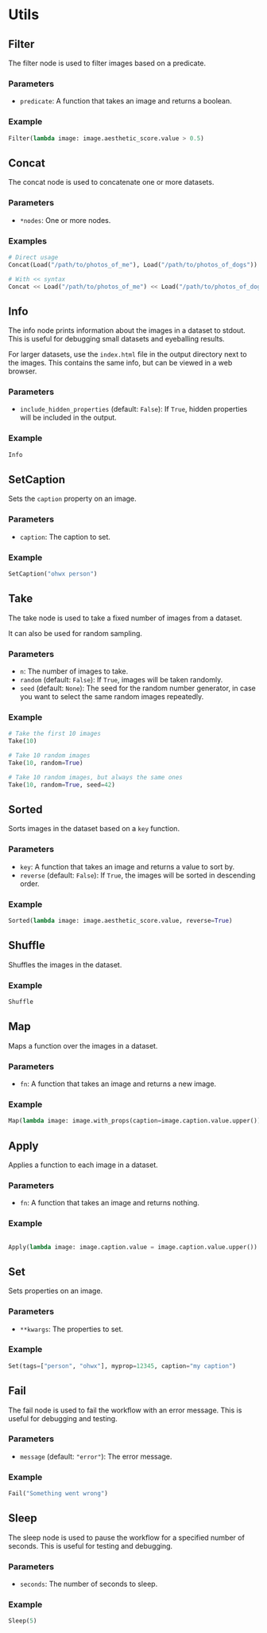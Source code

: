 # Utils

## Filter

The filter node is used to filter images based on a predicate.

### Parameters

- `predicate`: A function that takes an image and returns a boolean.

### Example

```python
Filter(lambda image: image.aesthetic_score.value > 0.5)
```

## Concat

The concat node is used to concatenate one or more datasets.

### Parameters

- `*nodes`: One or more nodes.

### Examples

```python
# Direct usage
Concat(Load("/path/to/photos_of_me"), Load("/path/to/photos_of_dogs"))

# With << syntax
Concat << Load("/path/to/photos_of_me") << Load("/path/to/photos_of_dogs")
```

## Info

The info node prints information about the images in a dataset to stdout. This is useful for debugging small datasets and eyeballing results.

For larger datasets, use the `index.html` file in the output directory next to the images. This contains the same info, but can be viewed in a web browser.

### Parameters

- `include_hidden_properties` (default: `False`): If `True`, hidden properties will be included in the output.

### Example

```python
Info
```

## SetCaption

Sets the `caption` property on an image.

### Parameters

- `caption`: The caption to set.

### Example

```python
SetCaption("ohwx person")
```

## Take 

The take node is used to take a fixed number of images from a dataset. 

It can also be used for random sampling.

### Parameters

- `n`: The number of images to take.
- `random` (default: `False`): If `True`, images will be taken randomly.
- `seed` (default: `None`): The seed for the random number generator, in case you want to select the same random images repeatedly.

### Example

```python
# Take the first 10 images
Take(10)

# Take 10 random images
Take(10, random=True)

# Take 10 random images, but always the same ones
Take(10, random=True, seed=42)
```

## Sorted

Sorts images in the dataset based on a `key` function.

### Parameters

- `key`: A function that takes an image and returns a value to sort by.
- `reverse` (default: `False`): If `True`, the images will be sorted in descending order.

### Example

```python
Sorted(lambda image: image.aesthetic_score.value, reverse=True)
```

## Shuffle

Shuffles the images in the dataset.

### Example

```python
Shuffle
```

## Map

Maps a function over the images in a dataset.

### Parameters

- `fn`: A function that takes an image and returns a new image.

### Example

```python
Map(lambda image: image.with_props(caption=image.caption.value.upper()))
```

## Apply

Applies a function to each image in a dataset.

### Parameters

- `fn`: A function that takes an image and returns nothing.

### Example

```python

Apply(lambda image: image.caption.value = image.caption.value.upper())
```

## Set

Sets properties on an image.

### Parameters

- `**kwargs`: The properties to set.

### Example

```python
Set(tags=["person", "ohwx"], myprop=12345, caption="my caption")
```

## Fail 

The fail node is used to fail the workflow with an error message. This is useful for debugging and testing.

### Parameters

- `message` (default: `"error"`): The error message.

### Example

```python
Fail("Something went wrong")
```

## Sleep

The sleep node is used to pause the workflow for a specified number of seconds. This is useful for testing and debugging.

### Parameters

- `seconds`: The number of seconds to sleep.

### Example

```python
Sleep(5)
```


